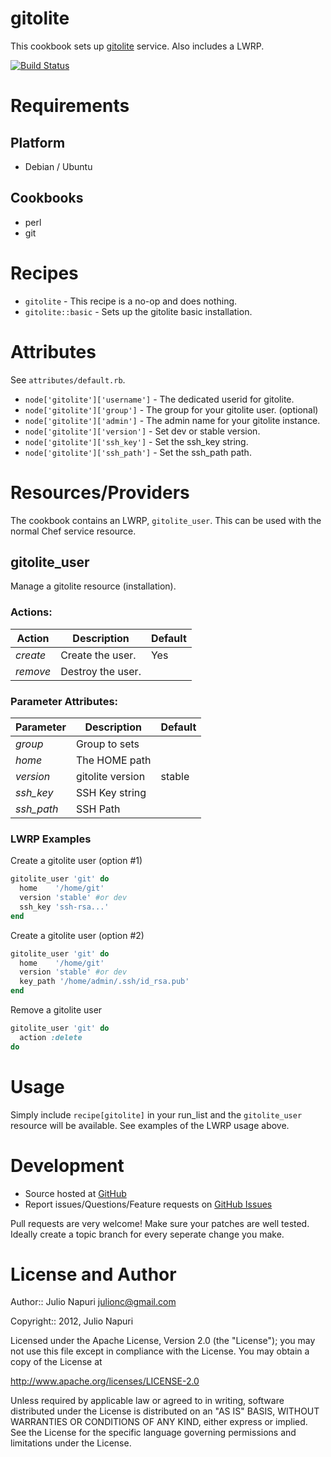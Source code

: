 # gitolite

This cookbook sets up [gitolite][gitolite] service.
Also includes a LWRP.

[![Build Status](https://secure.travis-ci.org/julionc/chef-gitolite.png)](http://travis-ci.org/julionc/chef-gitolite)

Requirements
============

## Platform

 * Debian / Ubuntu

## Cookbooks

 * perl
 * git

Recipes
=======

* `gitolite` - This recipe is a no-op and does nothing.
* `gitolite::basic` - Sets up the gitolite basic installation.

Attributes
==========
See `attributes/default.rb`.

 * `node['gitolite']['username']` - The dedicated userid for gitolite.
 * `node['gitolite']['group']` - The group for your gitolite user. (optional)
 * `node['gitolite']['admin']` - The admin name for your gitolite instance.
 * `node['gitolite']['version']` - Set dev or stable version.
 * `node['gitolite']['ssh_key']` - Set the ssh_key string.
 * `node['gitolite']['ssh_path']` - Set the ssh_path path.

Resources/Providers
===================

The cookbook contains an LWRP, `gitolite_user`. This can be used
with the normal Chef service resource.

gitolite\_user
----------------

Manage a gitolite resource (installation).

### Actions:

| Action    | Description        | Default |
|-----------|--------------------|---------|
| *create*  | Create the user.   | Yes     |
| *remove*  | Destroy the user.  |         |

### Parameter Attributes:

| Parameter  | Description                | Default |
|------------|----------------------------|---------|
| *group*    | Group to sets              |         |
| *home*     | The HOME path              |         |
| *version*  | gitolite version           | stable  |
| *ssh\_key*  | SSH Key string             |         |
| *ssh\_path* | SSH Path                   |         |

### LWRP Examples

Create a gitolite user (option #1)

```ruby
gitolite_user 'git' do
  home    '/home/git'
  version 'stable' #or dev
  ssh_key 'ssh-rsa...'
end
```

Create a gitolite user (option #2)

```ruby
gitolite_user 'git' do
  home    '/home/git'
  version 'stable' #or dev
  key_path '/home/admin/.ssh/id_rsa.pub'
end
```

Remove a gitolite user

```ruby
gitolite_user 'git' do
  action :delete
do
```

Usage
=====

Simply include `recipe[gitolite]` in your run_list and the
`gitolite_user` resource will be available.
See examples of the LWRP usage above.

Development
===========

* Source hosted at [GitHub][repo]
* Report issues/Questions/Feature requests on [GitHub Issues][issues]

Pull requests are very welcome! Make sure your patches are well tested.
Ideally create a topic branch for every seperate change you make.

License and Author
==================

Author:: Julio Napuri <julionc@gmail.com>

Copyright:: 2012, Julio Napuri

Licensed under the Apache License, Version 2.0 (the "License");
you may not use this file except in compliance with the License.
You may obtain a copy of the License at

http://www.apache.org/licenses/LICENSE-2.0

Unless required by applicable law or agreed to in writing, software
distributed under the License is distributed on an "AS IS" BASIS,
WITHOUT WARRANTIES OR CONDITIONS OF ANY KIND, either express or implied.
See the License for the specific language governing permissions and
limitations under the License.

[gitolite]:     https://github.com/sitaramc/gitolite

[repo]:         https://github.com/julionc/chef-gitolite
[issues]:       https://github.com/julionc/chef-gitolite/issues
